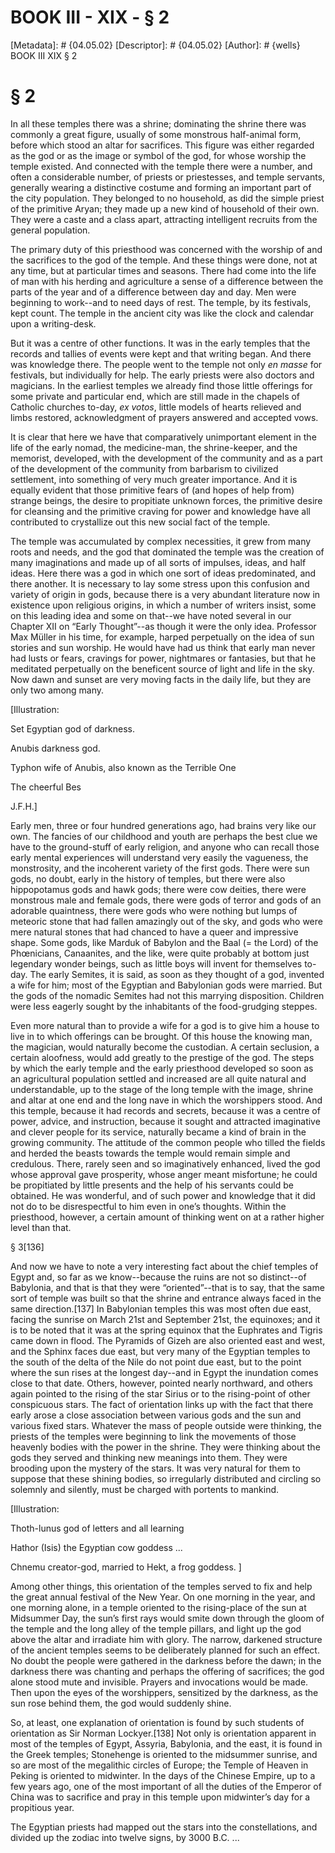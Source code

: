 # BOOK III - XIX - § 2
[Metadata]: # {04.05.02}
[Descriptor]: # {04.05.02}
[Author]: # {wells}
BOOK III
XIX
§ 2
# § 2
In all these temples there was a shrine; dominating the shrine there was
commonly a great figure, usually of some monstrous half-animal form, before
which stood an altar for sacrifices. This figure was either regarded as the god
or as the image or symbol of the god, for whose worship the temple existed. And
connected with the temple there were a number, and often a considerable number,
of priests or priestesses, and temple servants, generally wearing a distinctive
costume and forming an important part of the city population. They belonged to
no household, as did the simple priest of the primitive Aryan; they made up a
new kind of household of their own. They were a caste and a class apart,
attracting intelligent recruits from the general population.

The primary duty of this priesthood was concerned with the worship of and the
sacrifices to the god of the temple. And these things were done, not at any
time, but at particular times and seasons. There had come into the life of man
with his herding and agriculture a sense of a difference between the parts of
the year and of a difference between day and day. Men were beginning to
work--and to need days of rest. The temple, by its festivals, kept count. The
temple in the ancient city was like the clock and calendar upon a writing-desk.

But it was a centre of other functions. It was in the early temples that the
records and tallies of events were kept and that writing began. And there was
knowledge there. The people went to the temple not only _en masse_ for
festivals, but individually for help. The early priests were also doctors and
magicians. In the earliest temples we already find those little offerings for
some private and particular end, which are still made in the chapels of
Catholic churches to-day, _ex votos_, little models of hearts relieved and
limbs restored, acknowledgment of prayers answered and accepted vows.

It is clear that here we have that comparatively unimportant element in the
life of the early nomad, the medicine-man, the shrine-keeper, and the memorist,
developed, with the development of the community and as a part of the
development of the community from barbarism to civilized settlement, into
something of very much greater importance. And it is equally evident that those
primitive fears of (and hopes of help from) strange beings, the desire to
propitiate unknown forces, the primitive desire for cleansing and the primitive
craving for power and knowledge have all contributed to crystallize out this
new social fact of the temple.

The temple was accumulated by complex necessities, it grew from many roots and
needs, and the god that dominated the temple was the creation of many
imaginations and made up of all sorts of impulses, ideas, and half ideas. Here
there was a god in which one sort of ideas predominated, and there another. It
is necessary to lay some stress upon this confusion and variety of origin in
gods, because there is a very abundant literature now in existence upon
religious origins, in which a number of writers insist, some on this leading
idea and some on that--we have noted several in our Chapter XII on “Early
Thought”--as though it were the only idea. Professor Max Müller in his time,
for example, harped perpetually on the idea of sun stories and sun worship. He
would have had us think that early man never had lusts or fears, cravings for
power, nightmares or fantasies, but that he meditated perpetually on the
beneficent source of light and life in the sky. Now dawn and sunset are very
moving facts in the daily life, but they are only two among many.

[Illustration:

Set Egyptian god of darkness.

Anubis darkness god.

Typhon wife of Anubis, also known as the Terrible One

The cheerful Bes

J.F.H.]



Early men, three or four hundred generations ago, had brains very like our own.
The fancies of our childhood and youth are perhaps the best clue we have to the
ground-stuff of early religion, and anyone who can recall those early mental
experiences will understand very easily the vagueness, the monstrosity, and the
incoherent variety of the first gods. There were sun gods, no doubt, early in
the history of temples, but there were also hippopotamus gods and hawk gods;
there were cow deities, there were monstrous male and female gods, there were
gods of terror and gods of an adorable quaintness, there were gods who were
nothing but lumps of meteoric stone that had fallen amazingly out of the sky,
and gods who were mere natural stones that had chanced to have a queer and
impressive shape. Some gods, like Marduk of Babylon and the Baal (= the Lord)
of the Phœnicians, Canaanites, and the like, were quite probably at bottom just
legendary wonder beings, such as little boys will invent for themselves to-day.
The early Semites, it is said, as soon as they thought of a god, invented a
wife for him; most of the Egyptian and Babylonian gods were married. But the
gods of the nomadic Semites had not this marrying disposition. Children were
less eagerly sought by the inhabitants of the food-grudging steppes.

Even more natural than to provide a wife for a god is to give him a house to
live in to which offerings can be brought. Of this house the knowing man, the
magician, would naturally become the custodian. A certain seclusion, a certain
aloofness, would add greatly to the prestige of the god. The steps by which the
early temple and the early priesthood developed so soon as an agricultural
population settled and increased are all quite natural and understandable, up
to the stage of the long temple with the image, shrine and altar at one end and
the long nave in which the worshippers stood. And this temple, because it had
records and secrets, because it was a centre of power, advice, and instruction,
because it sought and attracted imaginative and clever people for its service,
naturally became a kind of brain in the growing community. The attitude of the
common people who tilled the fields and herded the beasts towards the temple
would remain simple and credulous. There, rarely seen and so imaginatively
enhanced, lived the god whose approval gave prosperity, whose anger meant
misfortune; he could be propitiated by little presents and the help of his
servants could be obtained. He was wonderful, and of such power and knowledge
that it did not do to be disrespectful to him even in one’s thoughts. Within
the priesthood, however, a certain amount of thinking went on at a rather
higher level than that.


§ 3[136]

And now we have to note a very interesting fact about the chief temples of
Egypt and, so far as we know--because the ruins are not so distinct--of
Babylonia, and that is that they were “oriented”--that is to say, that the same
sort of temple was built so that the shrine and entrance always faced in the
same direction.[137] In Babylonian temples this was most often due east, facing
the sunrise on March 21st and September 21st, the equinoxes; and it is to be
noted that it was at the spring equinox that the Euphrates and Tigris came down
in flood. The Pyramids of Gizeh are also oriented east and west, and the Sphinx
faces due east, but very many of the Egyptian temples to the south of the delta
of the Nile do not point due east, but to the point where the sun rises at the
longest day--and in Egypt the inundation comes close to that date. Others,
however, pointed nearly northward, and others again pointed to the rising of
the star Sirius or to the rising-point of other conspicuous stars. The fact of
orientation links up with the fact that there early arose a close association
between various gods and the sun and various fixed stars. Whatever the mass of
people outside were thinking, the priests of the temples were beginning to link
the movements of those heavenly bodies with the power in the shrine. They were
thinking about the gods they served and thinking new meanings into them. They
were brooding upon the mystery of the stars. It was very natural for them to
suppose that these shining bodies, so irregularly distributed and circling so
solemnly and silently, must be charged with portents to mankind.

[Illustration:

Thoth-lunus god of letters and all learning

Hathor (Isis) the Egyptian cow goddess ...

Chnemu creator-god, married to Hekt, a frog goddess. ]



Among other things, this orientation of the temples served to fix and help the
great annual festival of the New Year. On one morning in the year, and one
morning alone, in a temple oriented to the rising-place of the sun at Midsummer
Day, the sun’s first rays would smite down through the gloom of the temple and
the long alley of the temple pillars, and light up the god above the altar and
irradiate him with glory. The narrow, darkened structure of the ancient temples
seems to be deliberately planned for such an effect. No doubt the people were
gathered in the darkness before the dawn; in the darkness there was chanting
and perhaps the offering of sacrifices; the god alone stood mute and invisible.
Prayers and invocations would be made. Then upon the eyes of the worshippers,
sensitized by the darkness, as the sun rose behind them, the god would suddenly
shine.

So, at least, one explanation of orientation is found by such students of
orientation as Sir Norman Lockyer.[138] Not only is orientation apparent in
most of the temples of Egypt, Assyria, Babylonia, and the east, it is found in
the Greek temples; Stonehenge is oriented to the midsummer sunrise, and so are
most of the megalithic circles of Europe; the Temple of Heaven in Peking is
oriented to midwinter. In the days of the Chinese Empire, up to a few years
ago, one of the most important of all the duties of the Emperor of China was to
sacrifice and pray in this temple upon midwinter’s day for a propitious year.

The Egyptian priests had mapped out the stars into the constellations, and
divided up the zodiac into twelve signs, by 3000 B.C. ...

